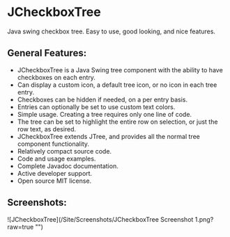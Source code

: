 # JCheckboxTree
Java swing checkbox tree. Easy to use, good looking, and nice features.


## General Features:
* JCheckboxTree is a Java Swing tree component with the ability to have checkboxes on each entry. 
* Can display a custom icon, a default tree icon, or no icon in each tree entry.
* Checkboxes can be hidden if needed, on a per entry basis.
* Entries can optionally be set to use custom text colors.
* Simple usage. Creating a tree requires only one line of code.
* The tree can be set to highlight the entire row on selection, or just the row text, as desired.
* JCheckboxTree extends JTree, and provides all the normal tree component functionality. 
* Relatively compact source code.
* Code and usage examples.
* Complete Javadoc documentation.
* Active developer support. 
* Open source MIT license.

## Screenshots:

![JCheckboxTree](/Site/Screenshots/JCheckboxTree Screenshot 1.png?raw=true "")

